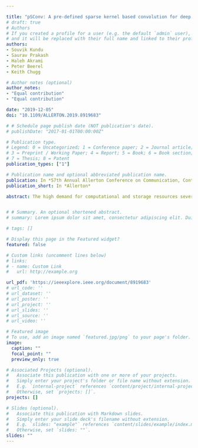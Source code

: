 ```yaml
---

title: "pSConv: A pre-defined sparse kernel based convolution for deep CNNs"
# draft: true
# Authors
# If you created a profile for a user (e.g. the default `admin` user), write the username (folder name) here 
# and it will be replaced with their full name and linked to their profile.
authors:
- Souvik Kundu
- Saurav Prakash
- Haleh Akrami
- Peter Beerel
- Keith Chugg

# Author notes (optional)
author_notes:
- "Equal contribution"
- "Equal contribution"

date: "2019-12-05"
doi: "10.1109/ALLERTON.2019.8919683"

# # Schedule page publish date (NOT publication's date).
# publishDate: "2017-01-01T00:00:00Z"

# Publication type.
# Legend: 0 = Uncategorized; 1 = Conference paper; 2 = Journal article;
# 3 = Preprint / Working Paper; 4 = Report; 5 = Book; 6 = Book section;
# 7 = Thesis; 8 = Patent
publication_types: ["1"]

# Publication name and optional abbreviated publication name.
publication: In *57th Annual Allerton Conference on Communication, Control, and Computing (Allerton), 2019*
publication_short: In *Allerton*

abstract: The high demand for computational and storage resources severely impedes the deployment of deep convolutional neural networks (CNNs) in limited resource devices. Recent CNN architectures have proposed reduced complexity versions (e.g,. SuffleNet and MobileNet) but at the cost of modest decreases in accuracy. This paper proposes pSConv, a pre-defined sparse 2D kernel based convolution, which promises significant improvements in the trade-off between complexity and accuracy for both CNN training and inference. To explore the potential of this approach, we have experimented with two widely accepted datasets, CIFAR-10 and Tiny ImageNet, in sparse variants of both the ResNet18 and VGG16 architectures. Our approach shows a parameter count reduction of up to 4.24× with modest degradation in classification accuracy relative to that of standard CNNs. Our approach outperforms a popular variant of ShuffleNet using a variant of ResNet18 with pSConv having 3 × 3 kernels with only four of nine elements not fixed at zero. In particular, the parameter count is reduced by 1.7× for CIFAR-10 and 2.29× for Tiny ImageNet with an increased accuracy of ~ 4%.


# # Summary. An optional shortened abstract.
# summary: Lorem ipsum dolor sit amet, consectetur adipiscing elit. Duis posuere tellus ac convallis placerat. Proin tincidunt magna sed ex sollicitudin condimentum.

# tags: []

# Display this page in the Featured widget?
featured: false

# Custom links (uncomment lines below)
# links:
# - name: Custom Link
#   url: http://example.org

url_pdf: 'https://ieeexplore.ieee.org/document/8919683'
# url_code: ''
# url_dataset: ''
# url_poster: ''
# url_project: ''
# url_slides: ''
# url_source: ''
# url_video: ''

# Featured image
# To use, add an image named `featured.jpg/png` to your page's folder. 
image:
  caption: ""
  focal_point: ""
  preview_only: true

# Associated Projects (optional).
#   Associate this publication with one or more of your projects.
#   Simply enter your project's folder or file name without extension.
#   E.g. `internal-project` references `content/project/internal-project/index.md`.
#   Otherwise, set `projects: []`.
projects: []

# Slides (optional).
#   Associate this publication with Markdown slides.
#   Simply enter your slide deck's filename without extension.
#   E.g. `slides: "example"` references `content/slides/example/index.md`.
#   Otherwise, set `slides: ""`.
slides: ""
---
```



<!-- {{% callout note %}}
Click the *Cite* button above to demo the feature to enable visitors to import publication metadata into their reference management software.
{{% /callout %}}

{{% callout note %}}
Create your slides in Markdown - click the *Slides* button to check out the example.
{{% /callout %}}

Supplementary notes can be added here, including [code, math, and images](https://wowchemy.com/docs/writing-markdown-latex/). -->
